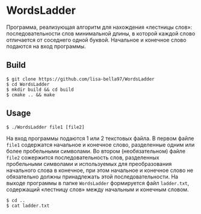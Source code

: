 # WordsLadder

Программа, реализующая алгоритм для нахождения «лестницы слов»: последовательности слов минимальной длины, в которой каждой слово отличается от соседнего одной буквой. Начальное и конечное слово подаются на вход программы.

## Build

```ShellSession
$ git clone https://github.com/lisa-bella97/WordsLadder
$ cd WordsLadder
$ mkdir build && cd build
$ cmake .. && make
```

## Usage

```ShellSession
$ ./WordsLadder file1 [file2]
```

На вход программы подаются 1 или 2 текстовых файла. В первом файле `file1` содержатся начальное и конечное слово, разделенные одним или более пробельными символами. Во втором (необязательном) файле `file2` сожержится последовательность слов, разделенных пробельными символами и используемых для преобразования начального слова в конечное, при этом начальное и конечное слово не обязательно должны принадлежать этой последовательности.
На выходе программы в папке `WordsLadder` формируется файл `ladder.txt`, содержащий «лестницу слов» между начальным и конечным словом.

```ShellSession
$ cd ..
$ cat ladder.txt
```
